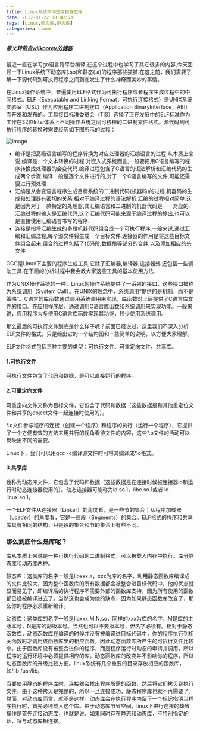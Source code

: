```yaml
---
title: Linux系统中动态库和静态库
date: 2017-01-22 08:40:53
tags: [Linux,动态库,静态库]
categories: Linux
---
```

##### 原文转载自[wjlkoorey的博客](http://blog.chinaunix.net/uid-23069658-id-3142046.html)
最近一直在学习go语言跨平台编译,在这个过程中也学习了其它很多的内容,今天回顾一下Linux系统下动态库(.so)和静态(.a)的程序那些猫腻.在这之前，我们需要了解一下源代码到可执行程序之间到底发生了什么神奇而美妙的事情。

在Linux操作系统中，普遍使用ELF格式作为可执行程序或者程序生成过程中的中间格式。ELF（Executable and Linking Format，可执行连接格式）是UNIX系统实验室（USL）作为应用程序二进制接口（Application BinaryInterface，ABI）而开发和发布的。工具接口标准委员会（TIS）选择了正在发展中的ELF标准作为工作在32位Intel体系上不同操作系统之间可移植的二进制文件格式。源代码到可执行程序的转换时需要经历如下图所示的过程：

![image](https://encrypted-tbn1.gstatic.com/images?q=tbn:ANd9GcRVaYfvML9MiCHmqr9KBqadX6_DbW8XIiJXlUttBvbfuwWG4Wv3)

 
 * 编译是把高级语言编写的程序转换为对应处理器的汇编语言的过程.从本质上来说,编译是一个文本转换的过程.对嵌入式系统而言,一般要把用C语言编写的程序转换成处理器的会变代码.编译过程包含了C语言的语法解析和汇编代码的生成两个步骤.编译一般是逐个文件进行的,对于一个C语言编写的文件,可能还需要进行预处理.
 * 汇编是从会变语言程序生成目标系统的二进制代码(机器码)的过程,机器码的生成和处理器有密切的关系.相对于编译过程的语法解析,汇编的过程相对简单.这是因为对于一款特定的处理器,其汇编语言和二进制的机器代码是一一对应的.汇编过程的输入是汇编代码,这个汇编代码可能来源于编译过程的输出,也可以是直接使用汇编语言书写的程序.
 * 连接是指将汇编生成的多段机器代码组合成一个可执行程序.一般来说,通过汇编和汇编过程,每个源文件将生成一个目标文件.连接器的作用是将这些目标文件组合起来,组合的过程包括了代码段,数据段等部分的合并,以及添加相应的头文件


GCC是Linux下主要的程序生成工具,它除了汇编器,编译器,连接器外,还包括一些辅助工具.在下面的分析过程中我会教大家这些工具的基本使用方法.
 
 作为UNIX操作系统的一种，Linux的操作系统提供了一系列的接口，这些接口被称为系统调用（System Call）。在UNIX的理念中，系统调用“提供的是机制，而不是策略“。C语言的库函数通过调用系统调用来实现，库函数对上层提供了C语言库文件的接口。在应用程序层，通过调用C语言库函数和系统调用来实现功能。一般来说，应用程序大多使用C语言库函数实现其功能，较少使用系统调用。
 
 那么最后的可执行文件到底是什么样子呢？前面已经说过，这里我们不深入分析ELF文件的格式，只是给出它的一个结构图和一些简单的说明，以方便大家理解。

ELF文件格式包括三种主要的类型：可执行文件、可重定向文件、共享库。

#### 1.可执行文件

可执行文件包含了代码和数据，是可以直接运行的程序。

#### 2.可重定向文件

可重定向文件又称为目标文件，它包含了代码和数据（这些数据是和其他重定位文件和共享的object文件一起连接时使用的）。

\*.o文件参与程序的连接（创建一个程序）和程序的执行（运行一个程序），它提供了一个方便有效的方法来用并行的视角看待文件的内容，这些*.o文件的活动可以反映出不同的需要。

Linux下，我们可以用gcc -c编译源文件时可将其编译成*.o格式。

#### 3.共享库

也称为动态库文件，它包含了代码和数据（这些数据是在连接时候被连接器ld和运行时动态连接器使用的）。动态连接器可能称为ld.so.1，libc.so.1或者 ld-linux.so.1。

一个ELF文件从连接器（Linker）的角度看，是一些节的集合；从程序加载器（Loader）的角度看，它是一些段（Segments）的集合。ELF格式的程序和共享库具有相同的结构，只是段的集合和节的集合上有些不同。

### 那么到底什么是库呢？	

库从本质上来说是一种可执行代码的二进制格式，可以被载入内存中执行。库分静态库和动态库两种。

静态库：这类库的名字一般是libxxx.a，xxx为库的名字。利用静态函数库编译成的文件比较大，因为整个函数库的所有数据都会被整合进目标代码中，他的优点就显而易见了，即编译后的执行程序不需要外部的函数库支持，因为所有使用的函数都已经被编译进去了。当然这也会成为他的缺点，因为如果静态函数库改变了，那么你的程序必须重新编译。

动态库：这类库的名字一般是libxxx.M.N.so，同样的xxx为库的名字，M是库的主版本号，N是库的副版本号。当然也可以不要版本号，但名字必须有。相对于静态函数库，动态函数库在编译的时候并没有被编译进目标代码中，你的程序执行到相关函数时才调用该函数库里的相应函数，因此动态函数库所产生的可执行文件比较小。由于函数库没有被整合进你的程序，而是程序运行时动态的申请并调用，所以程序的运行环境中必须提供相应的库。动态函数库的改变并不影响你的程序，所以动态函数库的升级比较方便。linux系统有几个重要的目录存放相应的函数库，如/lib /usr/lib。

当要使用静态的程序库时，连接器会找出程序所需的函数，然后将它们拷贝到执行文件，由于这种拷贝是完整的，所以一旦连接成功，静态程序库也就不再需要了。然而，对动态库而言，就不是这样。动态库会在执行程序内留下一个标记指明当程序执行时，首先必须载入这个库。由于动态库节省空间，linux下进行连接的缺省操作是首先连接动态库，也就是说，如果同时存在静态和动态库，不特别指定的话，将与动态库相连接。